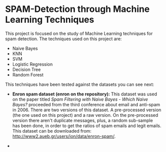 # SPAM-Detection through Machine Learning Techniques

This project is focused on the study of Machine Learning techniques for spam detection. The techniques used on this project are:
- Naive Bayes
- KNN
- SVM 
- Logistic Regression 
- Decision Tree 
- Random Forest

This techniques have been tested against the datasets you can see next:
- **Enron spam dataset (enron on the repository):** This dataset was used on the paper titled *Spam Filtering with Naive Bayes - Which Naive Bayes?* proceeded from the third conference about email and anti-spam in 2006. There are two versions of this dataset. A pre-processed version (the one used on this project) and a raw version. On the pre-processed version there aren't duplicate messages, plus, a random sub-sample has been done, in order to get the ratios of spam emails and legit emails. This dataset can be downloaded from: http://www2.aueb.gr/users/ion/data/enron-spam/.

- 
<!--PU CORPORA Originally this datset has been divied into spam/ham emails of easy and hard detection. But, on this project all of this emails have been unified into spam/ham emails, so there is no differentiation between easy or hard detection. This dataset is compossed of 6047 emails which 31% is spam. All of the emails keep their headers, some of the addresses have been offuscaded and in some cases the hostname has been replaced by the string spamassasin.taint.org. Finally and not less important, this dataset can be downloaded from the URL:-->
